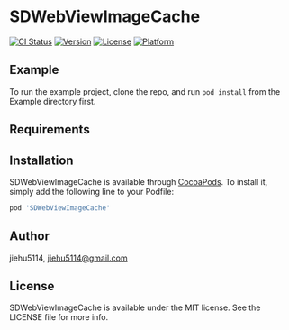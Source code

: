 # SDWebViewImageCache

[![CI Status](http://img.shields.io/travis/jiehu5114/SDWebViewImageCache.svg?style=flat)](https://travis-ci.org/jiehu5114/SDWebViewImageCache)
[![Version](https://img.shields.io/cocoapods/v/SDWebViewImageCache.svg?style=flat)](http://cocoapods.org/pods/SDWebViewImageCache)
[![License](https://img.shields.io/cocoapods/l/SDWebViewImageCache.svg?style=flat)](http://cocoapods.org/pods/SDWebViewImageCache)
[![Platform](https://img.shields.io/cocoapods/p/SDWebViewImageCache.svg?style=flat)](http://cocoapods.org/pods/SDWebViewImageCache)

## Example

To run the example project, clone the repo, and run `pod install` from the Example directory first.

## Requirements

## Installation

SDWebViewImageCache is available through [CocoaPods](http://cocoapods.org). To install
it, simply add the following line to your Podfile:

```ruby
pod 'SDWebViewImageCache'
```

## Author

jiehu5114, jiehu5114@gmail.com

## License

SDWebViewImageCache is available under the MIT license. See the LICENSE file for more info.
